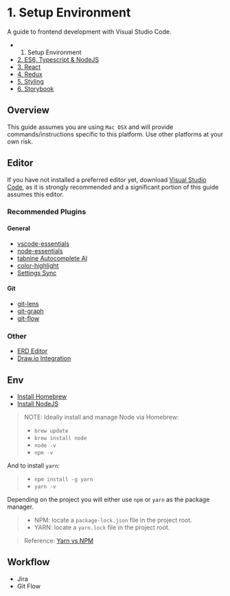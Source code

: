 # 1. Setup Environment

A guide to frontend development with Visual Studio Code.

- 1. Setup Environment
- [2. ES6, Typescript & NodeJS](./2-Javascript.md)
- [3. React](./3-React.md)
- [4. Redux](./4-Redux.md)
- [5. Styling](./5-Styling.md)
- [6. Storybook](./6-Storybook.md)

## Overview

This guide assumes you are using `Mac OSX` and will provide commands/instructions specific to this platform.
Use other platforms at your own risk.

## Editor

If you have not installed a preferred editor yet, download [Visual Studio Code](https://code.visualstudio.com/download), as it is strongly recommended and a significant portion of this guide assumes this editor.

### Recommended Plugins

#### General

- [vscode-essentials]()
- [node-essentials]()
- [tabnine Autocomplete AI]()
- [color-highlight]()
- [Settings Sync]()

#### Git

- [git-lens]()
- [git-graph]()
- [git-flow]()

### Other

- [ERD Editor]()
- [Draw.io Integration]()

## Env

- [Install Homebrew](https://brew.sh/)
- [Install NodeJS](https://nodejs.org/en/)

> NOTE: Ideally install and manage Node via Homebrew:
>
> - `brew update`
> - `brew install node`
> - `node -v`
> - `npm -v`

And to install `yarn`:
> - `npm install -g yarn`
> - `yarn -v`

Depending on the project you will either use `npm` or `yarn` as the package manager.
> - NPM: locate a `package-lock.json` file in the project root.
> - YARN: locate a `yarn.lock` file in the project root.

> Reference: [Yarn vs NPM](https://www.whitesourcesoftware.com/free-developer-tools/blog/npm-vs-yarn-which-should-you-choose/#:~:text=As%20you%20can%20see%20above,each%20one%20at%20a%20time.&text=While%20npm%20also%20supports%20the,Yarn%27s%20is%20far%20much%20better.)

## Workflow

- Jira
- Git Flow
